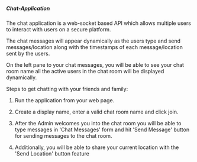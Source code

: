 ##### Chat-Application

The chat application is a web-socket based API which allows multiple users to interact with users on a secure platform. 

The chat messages will appear dynamically as the users type and send messages/location along with the timestamps of each message/location sent by the users.

On the left pane to your chat messages, you will be able to see your chat room name all the active users in the chat room will be displayed dynamically.

Steps to get chatting with your friends and family:

1. Run the application from your web page.

2. Create a display name, enter a valid chat room name and click join.

3. After the Admin welcomes you into the chat room you will be able to type messages in 'Chat Messages' form and hit 'Send Message' button for sending messages to the chat room.

4. Additionally, you will be able to share your current location with the 'Send Location' button feature


